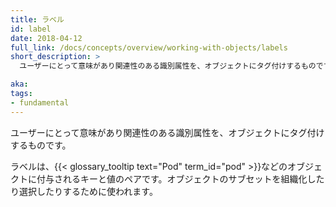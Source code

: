 ```yaml
---
title: ラベル
id: label
date: 2018-04-12
full_link: /docs/concepts/overview/working-with-objects/labels
short_description: >
  ユーザーにとって意味があり関連性のある識別属性を、オブジェクトにタグ付けするものです。

aka: 
tags:
- fundamental
---
```

  ユーザーにとって意味があり関連性のある識別属性を、オブジェクトにタグ付けするものです。

<!--more--> 

ラベルは、{{< glossary_tooltip text="Pod" term_id="pod" >}}などのオブジェクトに付与されるキーと値のペアです。オブジェクトのサブセットを組織化したり選択したりするために使われます。

